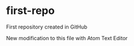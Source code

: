 # first-repo
First repository created in GitHub

New modification to this file with Atom Text Editor
